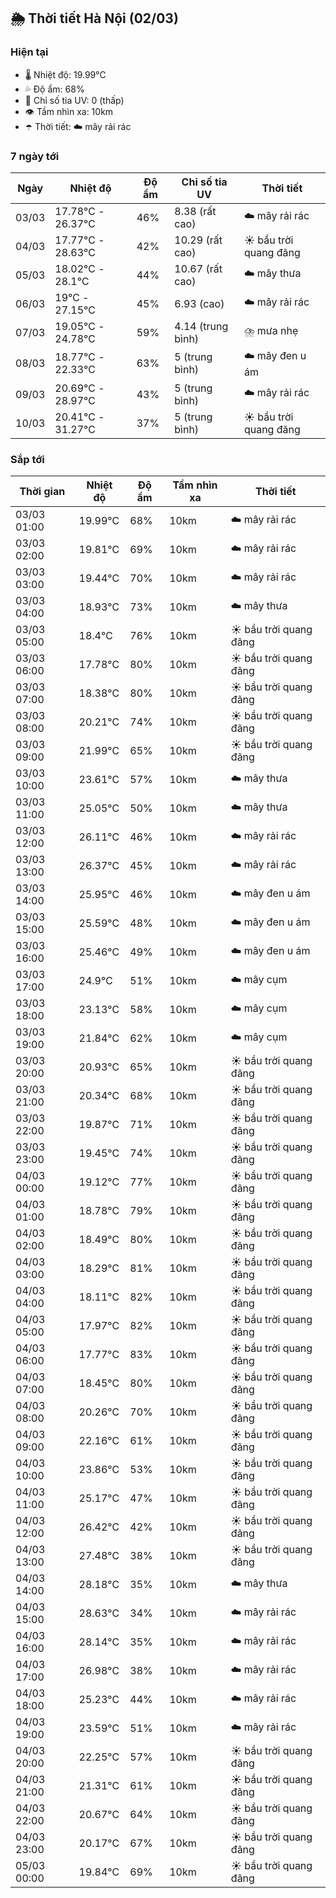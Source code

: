 ## 🌦️ Thời tiết Hà Nội (02/03)

### Hiện tại

- 🌡️ Nhiệt độ: 19.99℃
- 💦 Độ ẩm: 68%
- 🌟 Chỉ số tia UV: 0 (thấp)
- 👁️ Tầm nhìn xa: 10km
- ☂️ Thời tiết: ☁️ mây rải rác

### 7 ngày tới

| Ngày | Nhiệt độ | Độ ẩm | Chỉ số tia UV | Thời tiết |
| --- | --- | --- | --- | --- |
| 03/03 | 17.78℃ - 26.37℃ | 46% | 8.38 (rất cao) | ☁️ mây rải rác |
| 04/03 | 17.77℃ - 28.63℃ | 42% | 10.29 (rất cao) | ☀️ bầu trời quang đãng |
| 05/03 | 18.02℃ - 28.1℃ | 44% | 10.67 (rất cao) | ☁️ mây thưa |
| 06/03 | 19℃ - 27.15℃ | 45% | 6.93 (cao) | ☁️ mây rải rác |
| 07/03 | 19.05℃ - 24.78℃ | 59% | 4.14 (trung bình) | ⛈️ mưa nhẹ |
| 08/03 | 18.77℃ - 22.33℃ | 63% | 5 (trung bình) | ☁️ mây đen u ám |
| 09/03 | 20.69℃ - 28.97℃ | 43% | 5 (trung bình) | ☁️ mây rải rác |
| 10/03 | 20.41℃ - 31.27℃ | 37% | 5 (trung bình) | ☀️ bầu trời quang đãng |

### Sắp tới

| Thời gian | Nhiệt độ | Độ ẩm | Tầm nhìn xa | Thời tiết |
| --- | --- | --- | --- | --- |
| 03/03 01:00 | 19.99℃ | 68% | 10km | ☁️ mây rải rác |
| 03/03 02:00 | 19.81℃ | 69% | 10km | ☁️ mây rải rác |
| 03/03 03:00 | 19.44℃ | 70% | 10km | ☁️ mây rải rác |
| 03/03 04:00 | 18.93℃ | 73% | 10km | ☁️ mây thưa |
| 03/03 05:00 | 18.4℃ | 76% | 10km | ☀️ bầu trời quang đãng |
| 03/03 06:00 | 17.78℃ | 80% | 10km | ☀️ bầu trời quang đãng |
| 03/03 07:00 | 18.38℃ | 80% | 10km | ☀️ bầu trời quang đãng |
| 03/03 08:00 | 20.21℃ | 74% | 10km | ☀️ bầu trời quang đãng |
| 03/03 09:00 | 21.99℃ | 65% | 10km | ☀️ bầu trời quang đãng |
| 03/03 10:00 | 23.61℃ | 57% | 10km | ☁️ mây thưa |
| 03/03 11:00 | 25.05℃ | 50% | 10km | ☁️ mây thưa |
| 03/03 12:00 | 26.11℃ | 46% | 10km | ☁️ mây rải rác |
| 03/03 13:00 | 26.37℃ | 45% | 10km | ☁️ mây rải rác |
| 03/03 14:00 | 25.95℃ | 46% | 10km | ☁️ mây đen u ám |
| 03/03 15:00 | 25.59℃ | 48% | 10km | ☁️ mây đen u ám |
| 03/03 16:00 | 25.46℃ | 49% | 10km | ☁️ mây đen u ám |
| 03/03 17:00 | 24.9℃ | 51% | 10km | ☁️ mây cụm |
| 03/03 18:00 | 23.13℃ | 58% | 10km | ☁️ mây cụm |
| 03/03 19:00 | 21.84℃ | 62% | 10km | ☁️ mây cụm |
| 03/03 20:00 | 20.93℃ | 65% | 10km | ☀️ bầu trời quang đãng |
| 03/03 21:00 | 20.34℃ | 68% | 10km | ☀️ bầu trời quang đãng |
| 03/03 22:00 | 19.87℃ | 71% | 10km | ☀️ bầu trời quang đãng |
| 03/03 23:00 | 19.45℃ | 74% | 10km | ☀️ bầu trời quang đãng |
| 04/03 00:00 | 19.12℃ | 77% | 10km | ☀️ bầu trời quang đãng |
| 04/03 01:00 | 18.78℃ | 79% | 10km | ☀️ bầu trời quang đãng |
| 04/03 02:00 | 18.49℃ | 80% | 10km | ☀️ bầu trời quang đãng |
| 04/03 03:00 | 18.29℃ | 81% | 10km | ☀️ bầu trời quang đãng |
| 04/03 04:00 | 18.11℃ | 82% | 10km | ☀️ bầu trời quang đãng |
| 04/03 05:00 | 17.97℃ | 82% | 10km | ☀️ bầu trời quang đãng |
| 04/03 06:00 | 17.77℃ | 83% | 10km | ☀️ bầu trời quang đãng |
| 04/03 07:00 | 18.45℃ | 80% | 10km | ☀️ bầu trời quang đãng |
| 04/03 08:00 | 20.26℃ | 70% | 10km | ☀️ bầu trời quang đãng |
| 04/03 09:00 | 22.16℃ | 61% | 10km | ☀️ bầu trời quang đãng |
| 04/03 10:00 | 23.86℃ | 53% | 10km | ☀️ bầu trời quang đãng |
| 04/03 11:00 | 25.17℃ | 47% | 10km | ☀️ bầu trời quang đãng |
| 04/03 12:00 | 26.42℃ | 42% | 10km | ☀️ bầu trời quang đãng |
| 04/03 13:00 | 27.48℃ | 38% | 10km | ☀️ bầu trời quang đãng |
| 04/03 14:00 | 28.18℃ | 35% | 10km | ☁️ mây thưa |
| 04/03 15:00 | 28.63℃ | 34% | 10km | ☁️ mây rải rác |
| 04/03 16:00 | 28.14℃ | 35% | 10km | ☁️ mây rải rác |
| 04/03 17:00 | 26.98℃ | 38% | 10km | ☁️ mây rải rác |
| 04/03 18:00 | 25.23℃ | 44% | 10km | ☁️ mây rải rác |
| 04/03 19:00 | 23.59℃ | 51% | 10km | ☁️ mây rải rác |
| 04/03 20:00 | 22.25℃ | 57% | 10km | ☀️ bầu trời quang đãng |
| 04/03 21:00 | 21.31℃ | 61% | 10km | ☀️ bầu trời quang đãng |
| 04/03 22:00 | 20.67℃ | 64% | 10km | ☀️ bầu trời quang đãng |
| 04/03 23:00 | 20.17℃ | 67% | 10km | ☀️ bầu trời quang đãng |
| 05/03 00:00 | 19.84℃ | 69% | 10km | ☀️ bầu trời quang đãng |

